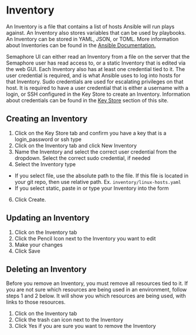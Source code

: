 # Inventory

An Inventory is a file that contains a list of hosts Ansible will run plays against.
An Inventory also stores variables that can be used by playbooks. An Inventory can be stored in YAML, JSON, or TOML.
More information about Inventories can be found in the [Ansible Documentation.](https://docs.ansible.com/ansible/latest/inventory_guide/intro_inventory.html)

Semaphore UI can either read an Inventory from a file on the server that the Semaphore user has read access to, or a static Inventory that is edited via the web GUI.
Each Inventory also has at least one credential tied to it.
The user credential is required, and is what Ansible uses to log into hosts for that Inventory. Sudo credentials are used for escalating privileges on that host.
It is required to have a user credential that is either a username with a login, or SSH configured in the Key Store to create an Inventory.
Information about credentials can be found in the [Key Store](key-store.md) section of this site.

## Creating an Inventory 
1. Click on the Key Store tab and confirm you have a key that is a login_password or ssh type
2. Click on the Inventory tab and click New Inventory
4. Name the Inventory and select the correct user credential from the dropdown. Select the correct sudo credential, if needed
5. Select the Inventory type
  * If you select file, use the absolute path to the file. If this file is located in your git repo, then use relative path. Ex. `inventory/linux-hosts.yaml`
  * If you select static, paste in or type your Inventory into the form
6. Click Create.

## Updating an Inventory
1. Click on the Inventory tab
2. Click the Pencil Icon next to the Inventory you want to edit
3. Make your changes
4. Click Save

## Deleting an Inventory
Before you remove an Inventory, you must remove all resources tied to it.
If you are not sure which resources are being used in an environment, follow steps 1 and 2 below. It will show you which resources are being used, with links to those resources.

1. Click on the Inventory tab
2. Click the trash can icon next to the Inventory
3. Click Yes if you are sure you want to remove the Inventory

